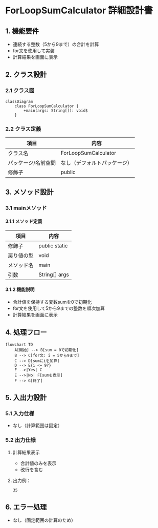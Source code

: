 # ForLoopSumCalculator 詳細設計書

## 1. 機能要件

- 連続する整数（5から9まで）の合計を計算
- for文を使用して実装
- 計算結果を画面に表示

## 2. クラス設計

### 2.1 クラス図

```mermaid
classDiagram
    class ForLoopSumCalculator {
        +main(args: String[]): void$
    }
```

### 2.2 クラス定義

| 項目 | 内容 |
|------|------|
| クラス名 | ForLoopSumCalculator |
| パッケージ/名前空間 | なし（デフォルトパッケージ） |
| 修飾子 | public |

## 3. メソッド設計

### 3.1 mainメソッド

#### 3.1.1 メソッド定義

| 項目 | 内容 |
|------|------|
| 修飾子 | public static |
| 戻り値の型 | void |
| メソッド名 | main |
| 引数 | String[] args |

#### 3.1.2 機能説明

- 合計値を保持する変数sumを0で初期化
- for文を使用して5から9までの整数を順次加算
- 計算結果を画面に表示

## 4. 処理フロー

```mermaid
flowchart TD
    A[開始] --> B[sum = 0で初期化]
    B --> C[for文: i = 5から9まで]
    C --> D[sumにiを加算]
    D --> E{i <= 9?}
    E -->|Yes| C
    E -->|No| F[sumを表示]
    F --> G[終了]
```

## 5. 入出力設計

### 5.1 入力仕様

- なし（計算範囲は固定）

### 5.2 出力仕様

1. 計算結果表示
   - 合計値のみを表示
   - 改行を含む

1. 出力例：

   ```text
   35
   ```

## 6. エラー処理

- なし（固定範囲の計算のため）
